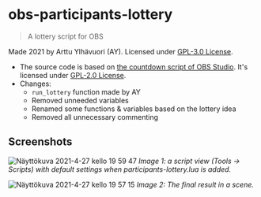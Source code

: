 # obs-participants-lottery
> A lottery script for OBS

Made 2021 by Arttu Ylhävuori (AY). Licensed under [GPL-3.0 License](https://github.com/areee/obs-participants-lottery/blob/main/LICENSE).

- The source code is based on [the countdown script of OBS Studio](https://github.com/obsproject/obs-studio/blob/master/UI/frontend-plugins/frontend-tools/data/scripts/countdown.lua). It's licensed under [GPL-2.0 License](https://github.com/obsproject/obs-studio/blob/master/COPYING).
- Changes:
  - `run_lottery` function made by AY
  - Removed unneeded variables
  - Renamed some functions & variables based on the lottery idea
  - Removed all unnecessary commenting

## Screenshots

![Näyttökuva 2021-4-27 kello 19 59 47](https://user-images.githubusercontent.com/10089872/116282202-2653f680-a793-11eb-8450-ec8cb96f1211.png)
_Image 1: a script view (Tools -> Scripts) with default settings when participants-lottery.lua is added._

![Näyttökuva 2021-4-27 kello 19 57 15](https://user-images.githubusercontent.com/10089872/116282448-7468fa00-a793-11eb-9182-c4f951a0f17e.png)
_Image 2: The final result in a scene._
